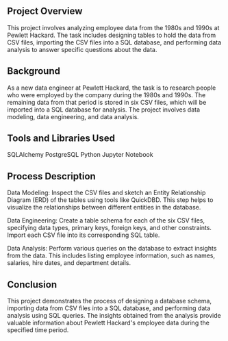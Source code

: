 ## Project Overview
This project involves analyzing employee data from the 1980s and 1990s at Pewlett Hackard. The task includes designing tables to hold the data from CSV files, importing the CSV files into a SQL database, and performing data analysis to answer specific questions about the data.

## Background
As a new data engineer at Pewlett Hackard, the task is to research people who were employed by the company during the 1980s and 1990s. The remaining data from that period is stored in six CSV files, which will be imported into a SQL database for analysis. The project involves data modeling, data engineering, and data analysis.

## Tools and Libraries Used
SQLAlchemy
PostgreSQL
Python
Jupyter Notebook

## Process Description
Data Modeling: Inspect the CSV files and sketch an Entity Relationship Diagram (ERD) of the tables using tools like QuickDBD. This step helps to visualize the relationships between different entities in the database.

Data Engineering: Create a table schema for each of the six CSV files, specifying data types, primary keys, foreign keys, and other constraints. Import each CSV file into its corresponding SQL table.

Data Analysis: Perform various queries on the database to extract insights from the data. This includes listing employee information, such as names, salaries, hire dates, and department details.

## Conclusion
This project demonstrates the process of designing a database schema, importing data from CSV files into a SQL database, and performing data analysis using SQL queries. The insights obtained from the analysis provide valuable information about Pewlett Hackard's employee data during the specified time period.